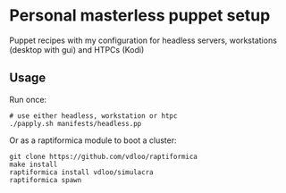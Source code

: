 # Personal masterless puppet setup

Puppet recipes with my configuration for headless servers, workstations (desktop with gui) and HTPCs (Kodi)

## Usage

Run once:
```
# use either headless, workstation or htpc
./papply.sh manifests/headless.pp
```

Or as a raptiformica module to boot a cluster:
```
git clone https://github.com/vdloo/raptiformica
make install
raptiformica install vdloo/simulacra
raptiformica spawn
```

